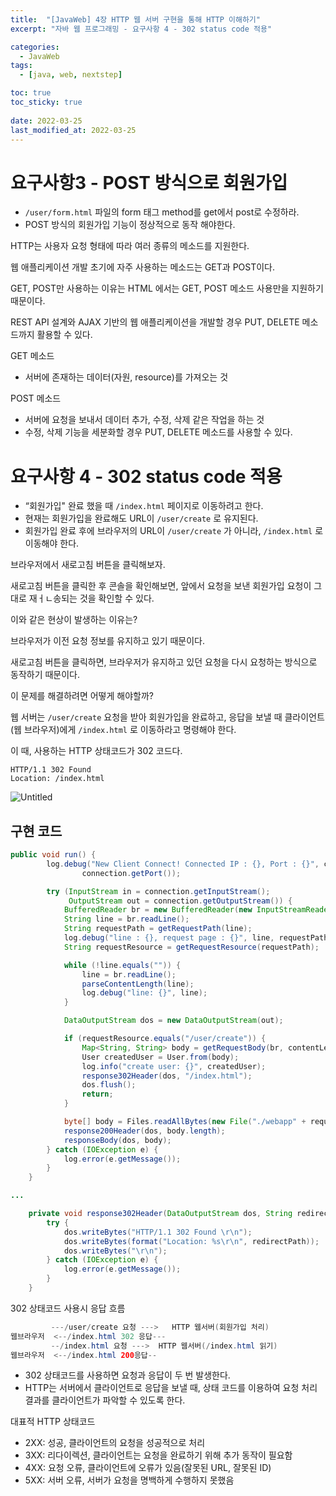 ```yaml
---
title:  "[JavaWeb] 4장 HTTP 웹 서버 구현을 통해 HTTP 이해하기"
excerpt: "자바 웹 프로그래밍 - 요구사항 4 - 302 status code 적용"

categories:
  - JavaWeb
tags:
  - [java, web, nextstep]

toc: true
toc_sticky: true
 
date: 2022-03-25
last_modified_at: 2022-03-25
---
```


# 요구사항3 - POST 방식으로 회원가입

- `/user/form.html` 파일의 form 태그 method를 get에서 post로 수정하라.
- POST 방식의 회원가입 기능이 정상적으로 동작 해야한다.

HTTP는 사용자 요청 형태에 따라 여러 종류의 메소드를 지원한다.

웹 애플리케이션 개발 초기에 자주 사용하는 메소드는 GET과 POST이다.

GET, POST만 사용하는 이유는 HTML 에서는 GET, POST 메소드 사용만을 지원하기 때문이다.

REST API 설계와 AJAX 기반의 웹 애플리케이션을 개발할 경우 PUT, DELETE 메소드까지 활용할 수 있다.

GET 메소드

- 서버에 존재하는 데이터(자원, resource)를 가져오는 것

POST 메소드

- 서버에 요청을 보내서 데이터 추가, 수정, 삭제 같은 작업을 하는 것
- 수정, 삭제 기능을 세분화할 경우 PUT, DELETE 메소드를 사용할 수 있다.

# 요구사항 4 - 302 status code 적용

- “회원가입" 완료 했을 때 `/index.html` 페이지로 이동하려고 한다.
- 현재는 회원가입을 완료해도 URL이 `/user/create` 로 유지된다.
- 회원가입 완료 후에 브라우저의 URL이 `/user/create` 가 아니라, `/index.html` 로 이동해야 한다.

브라우저에서 새로고침 버튼을 클릭해보자.

새로고침 버튼을 클릭한 후 콘솔을 확인해보면, 앞에서 요청을 보낸 회원가입 요청이 그대로 재ㅓㄴ송되는 것을 확인할 수 있다.

이와 같은 현상이 발생하는 이유는?

브라우저가 이전 요청 정보를 유지하고 있기 때문이다.

새로고침 버튼을 클릭하면, 브라우저가 유지하고 있던 요청을 다시 요청하는 방식으로 동작하기 때문이다.

이 문제를 해결하려면 어떻게 해야할까?

웹 서버는 `/user/create` 요청을 받아 회원가입을 완료하고, 응답을 보낼 때 클라이언트(웹 브라우저)에게 `/index.html` 로 이동하라고 명령해야 한다.

이 때, 사용하는 HTTP 상태코드가 302 코드다.

```
HTTP/1.1 302 Found
Location: /index.html
```

![Untitled](https://s3-us-west-2.amazonaws.com/secure.notion-static.com/0d290c3f-42af-4990-978f-a6252856bab0/Untitled.png)

## 구현 코드

```java
public void run() {
        log.debug("New Client Connect! Connected IP : {}, Port : {}", connection.getInetAddress(),
                connection.getPort());

        try (InputStream in = connection.getInputStream();
             OutputStream out = connection.getOutputStream()) {
            BufferedReader br = new BufferedReader(new InputStreamReader(in, Charsets.UTF_8));
            String line = br.readLine();
            String requestPath = getRequestPath(line);
            log.debug("line : {}, request page : {}", line, requestPath);
            String requestResource = getRequestResource(requestPath);

            while (!line.equals("")) {
                line = br.readLine();
                parseContentLength(line);
                log.debug("line: {}", line);
            }

            DataOutputStream dos = new DataOutputStream(out);

            if (requestResource.equals("/user/create")) {
                Map<String, String> body = getRequestBody(br, contentLength);
                User createdUser = User.from(body);
                log.info("create user: {}", createdUser);
                response302Header(dos, "/index.html");
                dos.flush();
                return;
            }

            byte[] body = Files.readAllBytes(new File("./webapp" + requestPath).toPath());
            response200Header(dos, body.length);
            responseBody(dos, body);
        } catch (IOException e) {
            log.error(e.getMessage());
        }
    }

...

    private void response302Header(DataOutputStream dos, String redirectPath) {
        try {
            dos.writeBytes("HTTP/1.1 302 Found \r\n");
            dos.writeBytes(format("Location: %s\r\n", redirectPath));
            dos.writeBytes("\r\n");
        } catch (IOException e) {
            log.error(e.getMessage());
        }
    }
```

302 상태코드 사용시 응답 흐름

```java
         ---/user/create 요청 --->   HTTP 웹서버(회원가입 처리)
웹브라우저  <--/index.html 302 응답---
         --/index.html 요청 --->  HTTP 웹서버(/index.html 읽기)
웹브라우저  <--/index.html 200응답-- 
```

- 302 상태코드를 사용하면 요청과 응답이 두 번 발생한다.
- HTTP는 서버에서 클라이언트로 응답을 보낼 때, 상태 코드를 이용하여 요청 처리 결과를 클라이언트가 파악할 수 있도록 한다.

대표적 HTTP 상태코드

- 2XX: 성공, 클라이언트의 요청을 성공적으로 처리
- 3XX: 리다이렉션, 클라이언트는 요청을 완료하기 위해 추가 동작이 필요함
- 4XX: 요청 오류, 클라이언트에 오류가 있음(잘못된 URL, 잘못된 ID)
- 5XX: 서버 오류, 서버가 요청을 명백하게 수행하지 못했음
